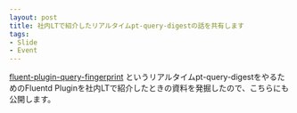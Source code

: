 ```yaml
---
layout: post
title: 社内LTで紹介したリアルタイムpt-query-digestの話を共有します
tags:
- Slide
- Event
---
```


[fluent-plugin-query-fingerprint](https://github.com/genkami/fluent-plugin-query-fingerprint) というリアルタイムpt-query-digestをやるためのFluentd Pluginを社内LTで紹介したときの資料を発掘したので、こちらにも公開します。

<script async class="speakerdeck-embed" data-id="e946e3b5c8164c7bbaee2fc6670490cd" data-ratio="1.77777777777778" src="//speakerdeck.com/assets/embed.js"></script>


